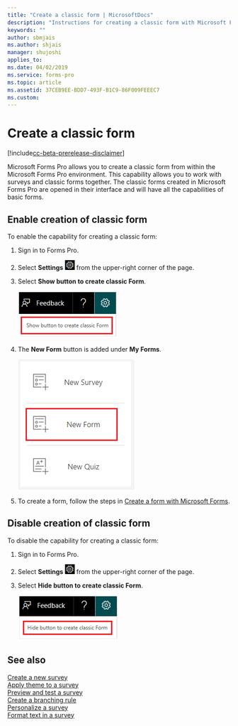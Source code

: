 ```yaml
---
title: "Create a classic form | MicrosoftDocs"
description: "Instructions for creating a classic form with Microsoft Forms Pro"
keywords: ""
author: sbmjais
ms.author: shjais
manager: shujoshi
applies_to: 
ms.date: 04/02/2019
ms.service: forms-pro
ms.topic: article
ms.assetid: 37CEB9EE-BDD7-493F-B1C9-86F009FEEEC7
ms.custom: 
---
```


# Create a classic form

[!include[cc-beta-prerelease-disclaimer](includes/cc-beta-prerelease-disclaimer.md)]

Microsoft Forms Pro allows you to create a classic form from within the Microsoft Forms Pro environment. This capability allows you to work with surveys and classic forms together. The classic forms created in Microsoft Forms Pro are opened in their interface and will have all the capabilities of basic forms. 

## Enable creation of classic form

To enable the capability for creating a classic form:

1. Sign in to Forms Pro.

2. Select **Settings** ![Settings](media/settings-icon.png "Settings") from the upper-right corner of the page.

3. Select **Show button to create classic Form**.

    ![Show button to create classic Form](media/classic-form-button-show.png "Show button to create classic Form") 

4. The **New Form** button is added under **My Forms**.

    ![New Form button](media/new-form-button.png "New Form button") 

5. To create a form, follow the steps in [Create a form with Microsoft Forms](https://support.office.com/en-us/article/create-a-form-with-microsoft-forms-4ffb64cc-7d5d-402f-b82e-b1d49418fd9d).


## Disable creation of classic form

To disable the capability for creating a classic form:

1. Sign in to Forms Pro.

2. Select **Settings** ![Settings](media/settings-icon.png "Settings") from the upper-right corner of the page.

3. Select **Hide button to create classic Form**.

    ![Hide button to create classic Form](media/classic-form-button-hide.png "Hide button to create classic Form") 

## See also

[Create a new survey](create-new-survey.md)<br>
[Apply theme to a survey](apply-theme.md)<br>
[Preview and test a survey](preview-test-survey.md)<br>
[Create a branching rule](create-branching-rule.md)<br>
[Personalize a survey](personalize-survey.md)<br>
[Format text in a survey](survey-text-format.md)<br>